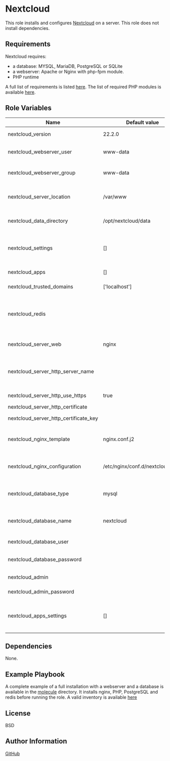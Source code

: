 Nextcloud
=========

This role installs and configures [Nextcloud](https://nextcloud.com/) on a server. This role does not install dependencies.

Requirements
------------

Nextcloud requires:
- a database: MYSQL, MariaDB, PostgreSQL or SQLite
- a webserver: Apache or Nginx with php-fpm module.
- PHP runtime

A full list of requirements is listed [here](https://docs.nextcloud.com/server/latest/admin_manual/installation/system_requirements.html). 
The list of required PHP modules is available [here](https://docs.nextcloud.com/server/latest/admin_manual/installation/source_installation.html).


Role Variables
--------------
|Name| Default value|Type|Meaning|
|----|----|-----|-------|
|nextcloud_version| 22.2.0| String| The version of nextcloud to install.
|nextcloud_webserver_user| www-data | string | The webserver user this user must have access to the php command.
|nextcloud_webserver_group| www-data | string | The webserver group this group must have access to the php command.
|nextcloud_server_location| /var/www | path | The path of the nextcloud server, the archive will be unarchived in this directory.
|nextcloud_data_directory| /opt/nextcloud/data | path | This directory will hold nextcloud data files and logs.
|nextcloud_settings | [] | List of objects | List of settings for nextcloud. A setting is composed of a name, a value and type. Default type is string.
|nextcloud_apps| []| List | List of application to install on nextcloud.
|nextcloud_trusted_domains| ['localhost'] | List | List of trusted domains to set.
|nextcloud_redis| |object|Parameters to connect to a redis server. The available keys are `host`, `port`, `dbindex`, `password` and `timeout`. See [nextcloud documentation](https://docs.nextcloud.com/server/latest/admin_manual/configuration_server/caching_configuration.html#id2)
|nextcloud_server_web|nginx| string | The webserver nextcloud will ran on. The web server will not be installed.
|nextcloud_server_http_server_name| | string | The domain name nextcloud can be reached. It should also be in the nextcloud_trusted_domains list.
|nextcloud_server_http_use_https| true | boolean | Whether https should be configured and forced.
|nextcloud_server_http_certificate| | path | The path to the certificate
|nextcloud_server_http_certificate_key| | path | The path to the certificate key
|nextcloud_nginx_template| nginx.conf.j2 | path | When the nextcloud_server_web is nginx, the path to the nginx template to use.
|nextcloud_nginx_configuration| /etc/nginx/conf.d/nextcloud.conf | path | The path where the nextcloud nginx configuration should be deployed.
|nextcloud_database_type| mysql | string | The type of database nextcloud will use. Accepted values are: mysql, pgsql, sqlite and oci
|nextcloud_database_name| nextcloud| string | The name of the database nextcloud will use. The database must exist before the execution of the role.
|nextcloud_database_user| | string | The user to use when connecting to the database
|nextcloud_database_password| | string | The password of the user to use when connecting to the database
|nextcloud_admin| | string | Name of the admin of the nextcloud server
|nextcloud_admin_password| | string | Password of the admin of the nextcloud server
|nextcloud_apps_settings| [] | List of objects | List of settings for nextcloud applications. A setting is compose of the `app_name`, the `setting_name`, the `value` and the `type`.


Dependencies
------------

None.

Example Playbook
----------------

A complete example of a full installation with a webserver and a database is available in the [molecule](/molecule/default) directory.
It installs nginx, PHP, PostgreSQL and redis before running the role.
A valid inventory is available [here](molecule/default/inventory/host_vars/instance.yml)

License
-------

BSD

Author Information
------------------

[GitHub](https://github.com/mivek)
